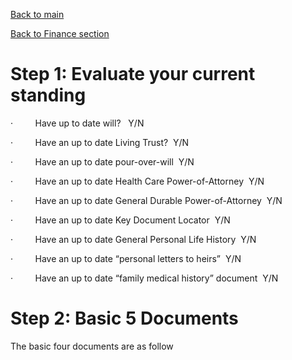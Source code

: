 [Back to main](../README.md)

[Back to Finance section](fin.md)



Step 1: Evaluate your current standing
======================================

·         Have up to date will?   Y/N

·         Have an up to date Living Trust?  Y/N

·         Have an up to date pour-over-will  Y/N

·         Have an up to date Health Care Power-of-Attorney  Y/N

·         Have an up to date General Durable Power-of-Attorney  Y/N

·         Have an up to date Key Document Locator  Y/N

·         Have an up to date General Personal Life History  Y/N

·         Have an up to date “personal letters to heirs”  Y/N

·         Have an up to date “family medical history” document  Y/N

Step 2: Basic 5 Documents
=========================

The basic four documents are as follow
